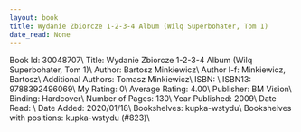 ```yaml
---
layout: book
title: Wydanie Zbiorcze 1-2-3-4 Album (Wilq Superbohater, Tom 1)
date_read: None
---
```


Book Id: 30048707\ 
Title: Wydanie Zbiorcze 1-2-3-4 Album (Wilq Superbohater, Tom 1)\ 
Author: Bartosz Minkiewicz\ 
Author l-f: Minkiewicz, Bartosz\ 
Additional Authors: Tomasz Minkiewicz\ 
ISBN: \ 
ISBN13: 9788392496069\ 
My Rating: 0\ 
Average Rating: 4.00\ 
Publisher: BM Vision\ 
Binding: Hardcover\ 
Number of Pages: 130\ 
Year Published: 2009\ 
Date Read: \ 
Date Added: 2020/01/18\ 
Bookshelves: kupka-wstydu\ 
Bookshelves with positions: kupka-wstydu (#823)\ 

